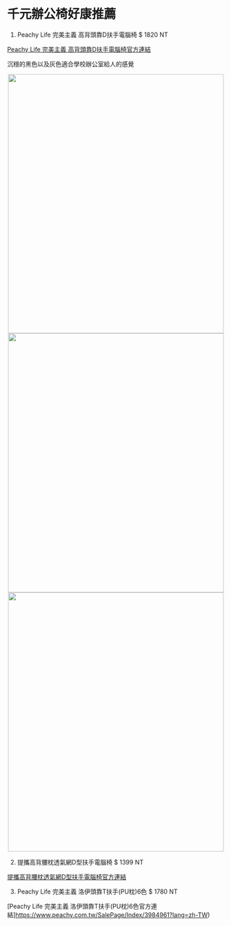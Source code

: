 # 千元辦公椅好康推薦


1. Peachy Life 完美主義 高背頭靠D扶手電腦椅 $ 1820 NT

[Peachy Life 完美主義 高背頭靠D扶手電腦椅官方連結](https://tw.buy.yahoo.com/gdsale/Home-Feeling-%E9%9B%BB%E8%85%A6%E6%A4%85-D%E6%89%B6%E6%89%8B-%E5%8A%A0%E5%A4%A7%E8%85%B0%E6%9E%95-6658018.html)

沉穩的黑色以及灰色適合學校辦公室給人的感覺

<div align="center">
<center class ="half">
    <img src="https://s.yimg.com/zp/MerchandiseImages/3ACAD708A2-Product-17923569.jpg" width = "500"/ height = "600"/>
    <img src="https://s.yimg.com/zp/MerchandiseImages/66A3D4B2D0-Product-17923570.jpg" width = "500"/ height = "600"/>
    <img src="https://s.yimg.com/zp/MerchandiseImages/98E3FAB915-Product-17923573.jpg" width = "500"/ height = "600"/>
</center>
</div>

2. 提攜高背腰枕透氣網D型扶手電腦椅 $ 1399 NT

[提攜高背腰枕透氣網D型扶手電腦椅官方連結](https://www.chlife.com.tw/SalePage/Index/7478757?lang=zh-TW)

3. Peachy Life 完美主義 洛伊頭靠T扶手(PU枕)6色 $ 1780 NT

[Peachy Life 完美主義 洛伊頭靠T扶手(PU枕)6色官方連結]https://www.peachy.com.tw/SalePage/Index/3984961?lang=zh-TW)
